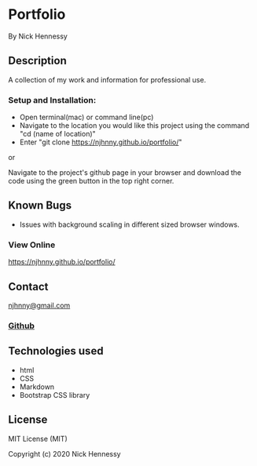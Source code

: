 # Portfolio
By Nick Hennessy
## Description
A collection of my work and information for professional use.


### Setup and Installation:
* Open terminal(mac) or command line(pc)
* Navigate to the location you would like this project using the command "cd (name of location)"
* Enter "git clone https://njhnny.github.io/portfolio/"

or

Navigate to the project's github page in your browser and download the code using the green button in the top right corner.

## Known Bugs
* Issues with background scaling in different sized browser windows.



### View Online
https://njhnny.github.io/portfolio/
## Contact
njhnny@gmail.com
### [Github](https://github.com/njhnny/portfolio)

## Technologies used
* html
* CSS
* Markdown
* Bootstrap CSS library

## License
 
MIT License (MIT)

Copyright (c) 2020 Nick Hennessy